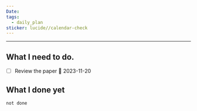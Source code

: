 ```yaml
---
Date: 
tags:
  - daily_plan
sticker: lucide//calendar-check
---
```

---
## What I need to do.


- [ ] Review the paper 📅 2023-11-20 


## What I done yet
```tasks
not done
```
